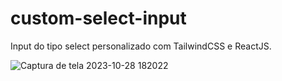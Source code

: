 # custom-select-input
Input do tipo select personalizado com TailwindCSS e ReactJS. 

![Captura de tela 2023-10-28 182022](https://github.com/BiancaHoffer/custom-select-input/assets/99914904/d2a0ec82-d8f0-4dad-ad9c-40a94ff9bd65)

